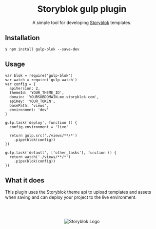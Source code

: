 <p align="center">
  <h1 align="center">Storyblok gulp plugin</h1>
  <p align="center">A simple tool for developing <a href="https://www.storyblok.com" target="_blank">Storyblok</a> templates.</p>
</p>

## Installation
```
$ npm install gulp-blok --save-dev
```

## Usage
```
var blok = require('gulp-blok')
var watch = require('gulp-watch')
var config = {
  apiVersion: 2,
  themeId: 'YOUR_THEME_ID',
  domain: 'YOURSUBDOMAIN.me.storyblok.com',
  apiKey: 'YOUR_TOKEN',
  basePath: 'views',
  environment: 'dev'
}

gulp.task('deploy', function () {
  config.environment = 'live'

  return gulp.src('./views/**/*')
    .pipe(blok(config))
})

gulp.task('default', ['other_tasks'], function () {
  return watch('./views/**/*')
    .pipe(blok(config))
})
```

## What it does
This plugin uses the Storyblok theme api to upload templates and assets when saving and can deploy your project to the live environment.

<br>
<br>
<p align="center">
<img src="https://a.storyblok.com/f/39898/1c9c224705/storyblok_black.svg" alt="Storyblok Logo">
</p>
